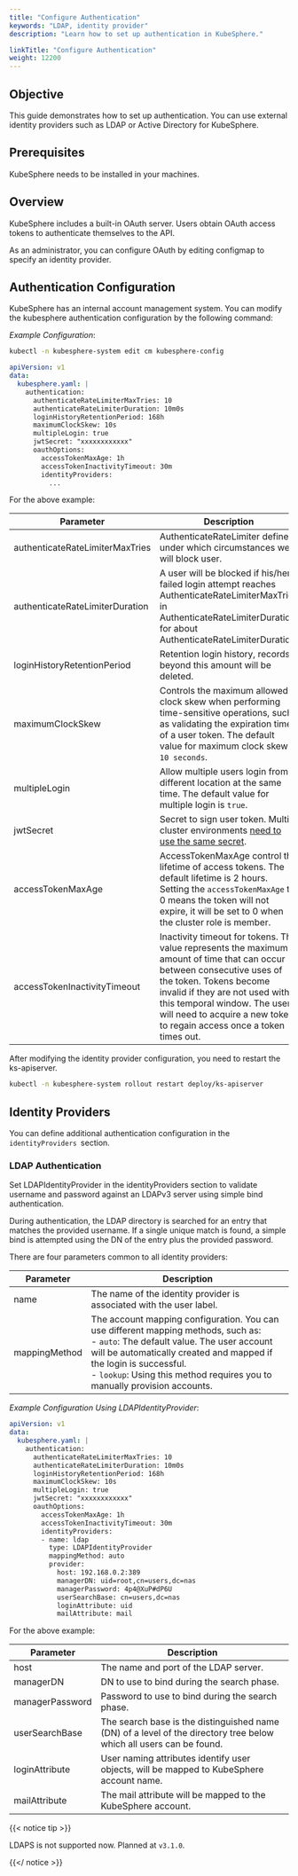 ```yaml
---
title: "Configure Authentication"
keywords: "LDAP, identity provider"
description: "Learn how to set up authentication in KubeSphere."

linkTitle: "Configure Authentication"
weight: 12200
---
```


## Objective

This guide demonstrates how to set up authentication. You can use external identity providers such as LDAP or Active Directory for KubeSphere.

## Prerequisites

KubeSphere needs to be installed in your machines.

## Overview

KubeSphere includes a built-in OAuth server. Users obtain OAuth access tokens to authenticate themselves to the API.

As an administrator, you can configure OAuth by editing configmap to specify an identity provider.




## Authentication Configuration

KubeSphere has an internal account management system. You can modify the kubesphere authentication configuration by the following command:

*Example Configuration*:

```bash
kubectl -n kubesphere-system edit cm kubesphere-config
```

```yaml
apiVersion: v1
data:
  kubesphere.yaml: |
    authentication:
      authenticateRateLimiterMaxTries: 10
      authenticateRateLimiterDuration: 10m0s
      loginHistoryRetentionPeriod: 168h
      maximumClockSkew: 10s
      multipleLogin: true
      jwtSecret: "xxxxxxxxxxxx"
      oauthOptions:
        accessTokenMaxAge: 1h
        accessTokenInactivityTimeout: 30m
        identityProviders:
          ...
```

For the above example:

| Parameter | Description |
|-----------|-------------|
| authenticateRateLimiterMaxTries | AuthenticateRateLimiter defines under which circumstances we will block user. |
| authenticateRateLimiterDuration | A user will be blocked if his/her failed login attempt reaches AuthenticateRateLimiterMaxTries in AuthenticateRateLimiterDuration for about AuthenticateRateLimiterDuration. |
| loginHistoryRetentionPeriod | Retention login history, records beyond this amount will be deleted. |
| maximumClockSkew |  Controls the maximum allowed clock skew when performing time-sensitive operations, such as validating the expiration time of a user token. The default value for maximum clock skew is `10 seconds`. |
| multipleLogin |  Allow multiple users login from different location at the same time. The default value for multiple login is `true`. |
| jwtSecret | Secret to sign user token. Multi-cluster environments [need to use the same secret](../../multicluster-management/enable-multicluster/direct-connection/#prepare-a-member-cluster). |
| accessTokenMaxAge |  AccessTokenMaxAge control the lifetime of access tokens. The default lifetime is 2 hours. Setting the `accessTokenMaxAge` to 0 means the token will not expire, it will be set to 0 when the cluster role is member. |
| accessTokenInactivityTimeout | Inactivity timeout for tokens. The value represents the maximum amount of time that can occur between consecutive uses of the token. Tokens become invalid if they are not used within this temporal window. The user will need to acquire a new token to regain access once a token times out. |


After modifying the identity provider configuration, you need to restart the ks-apiserver.

```bash
kubectl -n kubesphere-system rollout restart deploy/ks-apiserver
```

## Identity Providers

You can define additional authentication configuration in the `identityProviders `section.

### LDAP Authentication

Set LDAPIdentityProvider in the identityProviders section to validate username and password against an LDAPv3 server using simple bind authentication.

During authentication, the LDAP directory is searched for an entry that matches the provided username. If a single unique match is found, a simple bind is attempted using the DN of the entry plus the provided password.

There are four parameters common to all identity providers:

| Parameter | Description |
|-----------|-------------|
| name | The name of the identity provider is associated with the user label. |
| mappingMethod | The account mapping configuration. You can use different mapping methods, such as:<br/>- `auto`: The default value. The user account will be automatically created and mapped if the login is successful. <br/>- `lookup`: Using this method requires you to manually provision accounts. |

*Example Configuration Using LDAPIdentityProvider*:

```yaml
apiVersion: v1
data:
  kubesphere.yaml: |
    authentication:
      authenticateRateLimiterMaxTries: 10
      authenticateRateLimiterDuration: 10m0s
      loginHistoryRetentionPeriod: 168h
      maximumClockSkew: 10s
      multipleLogin: true
      jwtSecret: "xxxxxxxxxxxx"
      oauthOptions:
        accessTokenMaxAge: 1h
        accessTokenInactivityTimeout: 30m
        identityProviders:
        - name: ldap
          type: LDAPIdentityProvider
          mappingMethod: auto
          provider:
            host: 192.168.0.2:389
            managerDN: uid=root,cn=users,dc=nas
            managerPassword: 4p4@XuP#dP6U
            userSearchBase: cn=users,dc=nas
            loginAttribute: uid
            mailAttribute: mail
```

For the above example:

| Parameter | Description |
|-----------|-------------|
| host | The name and port of the LDAP server. |
| managerDN | DN to use to bind during the search phase. |
| managerPassword | Password to use to bind during the search phase. |
| userSearchBase | The search base is the distinguished name (DN) of a level of the directory tree below which all users can be found.  |
| loginAttribute | User naming attributes identify user objects, will be mapped to KubeSphere account name. |
| mailAttribute | The mail attribute will be mapped to the KubeSphere account. |

{{< notice tip >}}

LDAPS is not supported now. Planned at `v3.1.0`.

{{</ notice >}}
